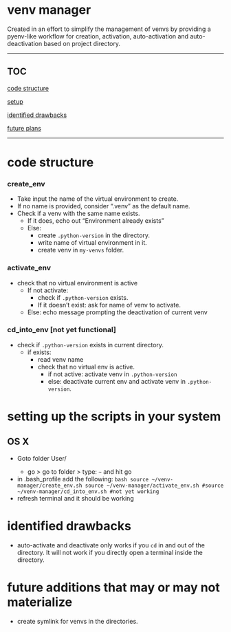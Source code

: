 # venv manager

Created in an effort to simplify the management of venvs by providing a pyenv-like workflow for creation, activation, auto-activation and auto-deactivation based on project directory. 

---

## TOC

[code structure](https://github.com/yusha-g/venv-manager?tab=readme-ov-file#create_env)

[setup](https://github.com/yusha-g/venv-manager?tab=readme-ov-file#setting-up-the-scripts-in-your-system)

[identified drawbacks](https://github.com/yusha-g/venv-manager?tab=readme-ov-file#identified-drawbacks)

[future plans](https://github.com/yusha-g/venv-manager?tab=readme-ov-file#future-additions-that-may-or-may-not-materialize)

---

# code structure

### create_env

- Take input the name of the virtual environment to create.
- If no name is provided, consider “.venv” as the default name.
- Check if a venv with the same name exists.
    - If it does, echo out “Environment already exists”
    - Else:
        - create `.python-version` in the directory.
        - write name of virtual environment in it.
        - create venv in `my-venvs` folder.

### activate_env

- check that no virtual environment is active
    - If not activate:
        - check if `.python-version` exists.
        - If it doesn’t exist: ask for name of venv to activate.
    - Else: echo message prompting the deactivation of current venv

### cd_into_env [not yet functional]

- check if `.python-version` exists in current directory.
    - if exists:
        - read venv name
        - check that no virtual env is active.
            - if not active: activate venv in `.python-version`
            - else: deactivate current env and activate venv in `.python-version`.

# setting up the scripts in your system
## OS X
- Goto folder User/<username>
    - go > go to folder > type: `~` and hit go
- in .bash_profile add the following:
`bash
source ~/venv-manager/create_env.sh
source ~/venv-manager/activate_env.sh
#source ~/venv-manager/cd_into_env.sh #not yet working
`
- refresh terminal and it should be working
# identified drawbacks

- auto-activate and deactivate only works if you `cd` in and out of the directory. 
It will not work if you directly open a terminal inside the directory.

# future additions that may or may not materialize

- create symlink for venvs in the directories.